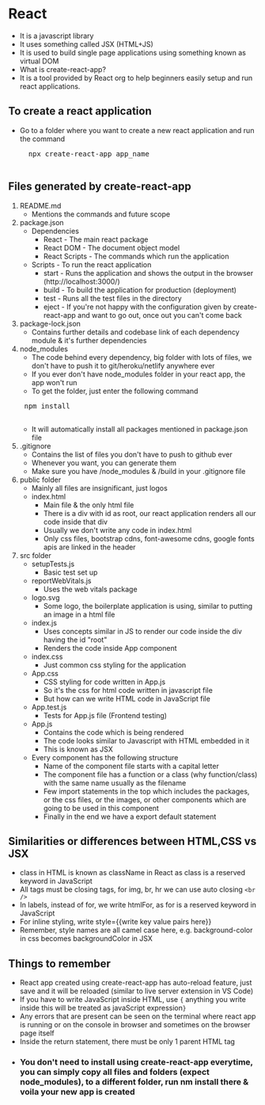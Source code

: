 # React

- It is a javascript library
- It uses something called JSX (HTML+JS)
- It is used to build single page applications using something known as virtual DOM
- What is create-react-app?
- It is a tool provided by React org to help beginners easily setup and run react applications.

## To create a react application
- Go to a folder where you want to create a new react application and run the command
    <pre>
    npx create-react-app app_name
    </pre>

## Files generated by create-react-app
1. README.md
    - Mentions the commands and future scope
2. package.json 
    - Dependencies
        - React - The main react package
        - React DOM - The document object model
        - React Scripts - The commands which run the application
    - Scripts - To run the react application
        - start - Runs the application and shows the output in the browser (http://localhost:3000/)
        - build - To build the application for production (deployment)
        - test - Runs all the test files in the directory
        - eject - If you're not happy with the configuration given by create-react-app and want to go out, once out you can't come back
3. package-lock.json
    - Contains further details and codebase link of each dependency module & it's further dependencies
4. node_modules
    - The code behind every dependency, big folder with lots of files, we don't have to push it to git/heroku/netlify anywhere ever
    - If you ever don't have node_modules folder in your react app, the app won't run
    - To get the folder, just enter the following command
    <pre>
    npm install
    </pre>
    - It will automatically install all packages mentioned in package.json file
5. .gitignore
    - Contains the list of files you don't have to push to github ever
    - Whenever you want, you can generate them
    - Make sure you have /node_modules & /build in your .gitignore file
6. public folder
    - Mainly all files are insignificant, just logos
    - index.html
        - Main file & the only html file
        - There is a div with id as root, our react application renders all our code inside that div
        - Usually we don't write any code in index.html
        - Only css files, bootstrap cdns, font-awesome cdns, google fonts apis are linked in the header
7. src folder
    - setupTests.js 
        - Basic test set up
    - reportWebVitals.js
        - Uses the web vitals package
    - logo.svg
        - Some logo, the boilerplate application is using, similar to putting an image in a html file
    - index.js
        - Uses concepts similar in JS to render our code inside the div having the id "root"
        - Renders the code inside App component
    - index.css
        - Just common css styling for the application
    - App.css
        - CSS styling for code written in App.js
        - So it's the css for html code written in javascript file
        - But how can we write HTML code in JavaScript file
    - App.test.js
        - Tests for App.js file (Frontend testing)
    - App.js
        - Contains the code which is being rendered
        - The code looks similar to Javascript with HTML embedded in it
        - This is known as JSX
    - Every component has the following structure
        - Name of the component file starts with a capital letter
        - The component file has a function or a class (why function/class) with the same name usually as the filename
        - Few import statements in the top which includes the packages, or the css files, or the images, or other components which are going to be used in this component
        - Finally in the end we have a export default statement

## Similarities or differences between HTML,CSS vs JSX
- class in HTML is known as className in React as class is a reserved keyword in JavaScript
- All tags must be closing tags, for img, br, hr we can use auto closing `<br />`
- In labels, instead of for, we write htmlFor, as for is a reserved keyword in JavaScript
- For inline styling, write style={{write key value pairs here}}
- Remember, style names are all camel case here, e.g. background-color in css becomes backgroundColor in JSX

## Things to remember
- React app created using create-react-app has auto-reload feature, just save and it will be reloaded (similar to live server extension in VS Code)
- If you have to write JavaScript inside HTML, use `{` anything you write inside this will be treated as javaScript expression`}`
- Any errors that are present can be seen on the terminal where react app is running or on the console in browser and sometimes on the browser page itself
- Inside the return statement, there must be only 1 parent HTML tag
- ### You don't need to install using create-react-app everytime, you can simply copy all files and folders (expect node_modules), to a different folder, run nm install there & voila your new app is created





